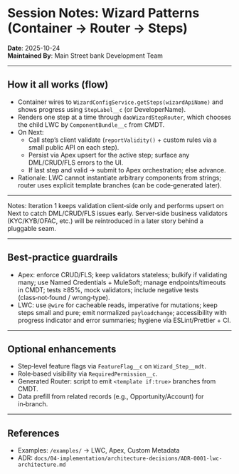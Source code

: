 <!-- 
🔴 AI AGENTS: READ FIRST - /docs/01-foundation/data-model.md for correct object names
✅ Correct: ApplicationForm, Applicant, Account (Business), FinancialAccount
❌ Wrong: Application__c, Applicant__c, Loan__c, Business_Relationship__c
-->

# Session Notes: Wizard Patterns (Container → Router → Steps)

**Date**: 2025-10-24  
**Maintained By**: Main Street bank Development Team

---

## How it all works (flow)
- Container wires to `WizardConfigService.getSteps(wizardApiName)` and shows progress using `StepLabel__c` (or DeveloperName).
- Renders one step at a time through `daoWizardStepRouter`, which chooses the child LWC by `ComponentBundle__c` from CMDT.
- On Next:
  - Call step’s client validate (`reportValidity()` + custom rules via a small public API on each step).
  - Persist via Apex upsert for the active step; surface any DML/CRUD/FLS errors to the UI.
  - If last step and valid → submit to Apex orchestration; else advance.
- Rationale: LWC cannot instantiate arbitrary components from strings; router uses explicit template branches (can be code‑generated later).

---


Notes: Iteration 1 keeps validation client‑side only and performs upsert on Next to catch DML/CRUD/FLS issues early. Server‑side business validators (KYC/KYB/OFAC, etc.) will be reintroduced in a later story behind a pluggable seam.

---

##  Best‑practice guardrails
- Apex: enforce CRUD/FLS; keep validators stateless; bulkify if validating many; use Named Credentials + MuleSoft; manage endpoints/timeouts in CMDT; tests ≥85%, mock validators; include negative tests (class‑not‑found / wrong‑type).
- LWC: use `@wire` for cacheable reads, imperative for mutations; keep steps small and pure; emit normalized `payloadchange`; accessibility with progress indicator and error summaries; hygiene via ESLint/Prettier + CI.

---

##  Optional enhancements
- Step‑level feature flags via `FeatureFlag__c` on `Wizard_Step__mdt`.
- Role‑based visibility via `RequiredPermission__c`.
- Generated Router: script to emit `<template if:true>` branches from CMDT.
- Data prefill from related records (e.g., Opportunity/Account) for in‑branch.

---

## References
- Examples: `/examples/` → LWC, Apex, Custom Metadata
- ADR: `docs/04-implementation/architecture-decisions/ADR-0001-lwc-architecture.md`
